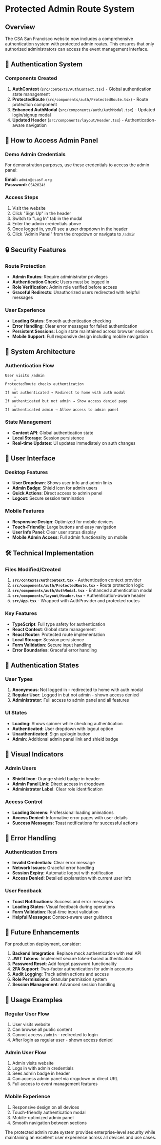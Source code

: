 # Protected Admin Route System

## Overview
The CSA San Francisco website now includes a comprehensive authentication system with protected admin routes. This ensures that only authorized administrators can access the event management interface.

## 🔐 Authentication System

### Components Created
1. **AuthContext** (`src/contexts/AuthContext.tsx`) - Global authentication state management
2. **ProtectedRoute** (`src/components/auth/ProtectedRoute.tsx`) - Route protection component
3. **Enhanced AuthModal** (`src/components/auth/AuthModal.tsx`) - Updated login/signup modal
4. **Updated Header** (`src/components/layout/Header.tsx`) - Authentication-aware navigation

## 🚀 How to Access Admin Panel

### Demo Admin Credentials
For demonstration purposes, use these credentials to access the admin panel:

**Email:** `admin@csasf.org`  
**Password:** `CSA2024!`

### Access Steps
1. Visit the website
2. Click "Sign Up" in the header
3. Switch to "Log In" tab in the modal
4. Enter the admin credentials above
5. Once logged in, you'll see a user dropdown in the header
6. Click "Admin Panel" from the dropdown or navigate to `/admin`

## 🔒 Security Features

### Route Protection
- **Admin Routes**: Require administrator privileges
- **Authentication Check**: Users must be logged in
- **Role Verification**: Admin role verified before access
- **Graceful Redirects**: Unauthorized users redirected with helpful messages

### User Experience
- **Loading States**: Smooth authentication checking
- **Error Handling**: Clear error messages for failed authentication
- **Persistent Sessions**: Login state maintained across browser sessions
- **Mobile Support**: Full responsive design including mobile navigation

## 🎯 System Architecture

### Authentication Flow
```
User visits /admin
    ↓
ProtectedRoute checks authentication
    ↓
If not authenticated → Redirect to home with auth modal
    ↓
If authenticated but not admin → Show access denied page
    ↓
If authenticated admin → Allow access to admin panel
```

### State Management
- **Context API**: Global authentication state
- **Local Storage**: Session persistence
- **Real-time Updates**: UI updates immediately on auth changes

## 📱 User Interface

### Desktop Features
- **User Dropdown**: Shows user info and admin links
- **Admin Badge**: Shield icon for admin users
- **Quick Actions**: Direct access to admin panel
- **Logout**: Secure session termination

### Mobile Features
- **Responsive Design**: Optimized for mobile devices
- **Touch-Friendly**: Large buttons and easy navigation
- **User Info Panel**: Clear user status display
- **Mobile Admin Access**: Full admin functionality on mobile

## 🛠️ Technical Implementation

### Files Modified/Created
1. **`src/contexts/AuthContext.tsx`** - Authentication context provider
2. **`src/components/auth/ProtectedRoute.tsx`** - Route protection logic
3. **`src/components/auth/AuthModal.tsx`** - Enhanced authentication modal
4. **`src/components/layout/Header.tsx`** - Authentication-aware header
5. **`src/App.tsx`** - Wrapped with AuthProvider and protected routes

### Key Features
- **TypeScript**: Full type safety for authentication
- **React Context**: Global state management
- **React Router**: Protected route implementation
- **Local Storage**: Session persistence
- **Form Validation**: Secure input handling
- **Error Boundaries**: Graceful error handling

## 🔄 Authentication States

### User Types
1. **Anonymous**: Not logged in - redirected to home with auth modal
2. **Regular User**: Logged in but not admin - shown access denied
3. **Administrator**: Full access to admin panel and all features

### UI States
- **Loading**: Shows spinner while checking authentication
- **Authenticated**: User dropdown with logout option
- **Unauthenticated**: Sign up/login button
- **Admin**: Additional admin panel link and shield badge

## 🎨 Visual Indicators

### Admin Users
- **Shield Icon**: Orange shield badge in header
- **Admin Panel Link**: Direct access in dropdown
- **Administrator Label**: Clear role identification

### Access Control
- **Loading Screens**: Professional loading animations
- **Access Denied**: Informative error pages with user details
- **Success Messages**: Toast notifications for successful actions

## 🚨 Error Handling

### Authentication Errors
- **Invalid Credentials**: Clear error message
- **Network Issues**: Graceful error handling
- **Session Expiry**: Automatic logout with notification
- **Access Denied**: Detailed explanation with current user info

### User Feedback
- **Toast Notifications**: Success and error messages
- **Loading States**: Visual feedback during operations
- **Form Validation**: Real-time input validation
- **Helpful Messages**: Context-aware user guidance

## 🔮 Future Enhancements

For production deployment, consider:

1. **Backend Integration**: Replace mock authentication with real API
2. **JWT Tokens**: Implement secure token-based authentication
3. **Password Reset**: Add forgot password functionality
4. **2FA Support**: Two-factor authentication for admin accounts
5. **Audit Logging**: Track admin actions and access
6. **Role Permissions**: Granular permission system
7. **Session Management**: Advanced session handling

## 📖 Usage Examples

### Regular User Flow
1. User visits website
2. Can browse all public content
3. Cannot access `/admin` - redirected to login
4. After login as regular user - shown access denied

### Admin User Flow
1. Admin visits website
2. Logs in with admin credentials
3. Sees admin badge in header
4. Can access admin panel via dropdown or direct URL
5. Full access to event management features

### Mobile Experience
1. Responsive design on all devices
2. Touch-friendly authentication modal
3. Mobile-optimized admin panel
4. Smooth navigation between sections

The protected admin route system provides enterprise-level security while maintaining an excellent user experience across all devices and use cases.